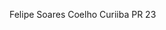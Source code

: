 Felipe Soares Coelho
Curiiba PR
23

<!---
felipec0elho/felipec0elho is a ✨ special ✨ repository because its `README.md` (this file) appears on your GitHub profile.
You can click the Preview link to take a look at your changes.
--->
